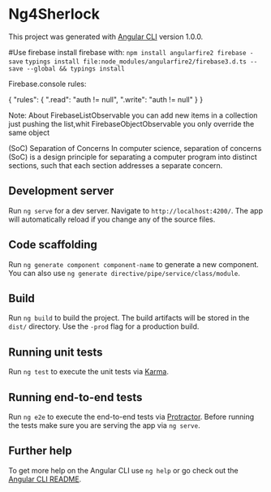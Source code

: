 # Ng4Sherlock

This project was generated with [Angular CLI](https://github.com/angular/angular-cli) version 1.0.0.


#Use firebase
install firebase with:
`npm install angularfire2 firebase -save`
`typings install file:node_modules/angularfire2/firebase3.d.ts --save --global && typings install`

Firebase.console rules:

{
  "rules": {
    ".read": "auth != null",
    ".write": "auth != null"
  }
}


Note: About FirebaseListObservable you can add new items in a collection just pushing the list,whit FirebaseObjectObservable you only override the same object


(SoC)	Separation of Concerns
In computer science, separation of concerns (SoC) is a design principle for separating a computer program into distinct sections, such that each section addresses a separate concern.

## Development server

Run `ng serve` for a dev server. Navigate to `http://localhost:4200/`. The app will automatically reload if you change any of the source files.

## Code scaffolding

Run `ng generate component component-name` to generate a new component. You can also use `ng generate directive/pipe/service/class/module`.

## Build

Run `ng build` to build the project. The build artifacts will be stored in the `dist/` directory. Use the `-prod` flag for a production build.

## Running unit tests

Run `ng test` to execute the unit tests via [Karma](https://karma-runner.github.io).

## Running end-to-end tests

Run `ng e2e` to execute the end-to-end tests via [Protractor](http://www.protractortest.org/).
Before running the tests make sure you are serving the app via `ng serve`.

## Further help

To get more help on the Angular CLI use `ng help` or go check out the [Angular CLI README](https://github.com/angular/angular-cli/blob/master/README.md).
